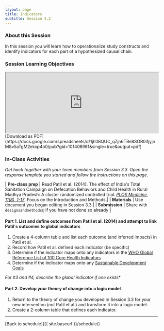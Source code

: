 ```yaml
---
layout: page
title: Indicators
subtitle: Session 4.2
---
```


### About this Session

In this session you will learn how to operationalize study constructs and identify indicators for each part of a hypothesized causal chain.

### Session Learning Objectives
<iframe width="100%" height="200" src="https://docs.google.com/spreadsheets/d/1jh0BQUC_qZjn6TBe8SOB0ifjyjnM8v5aTgM2ekxp4o0/pubhtml?gid=101408961&amp;single=true&amp;widget=true&amp;headers=false"></iframe>
[Download as PDF](https://docs.google.com/spreadsheets/d/1jh0BQUC_qZjn6TBe8SOB0ifjyjnM8v5aTgM2ekxp4o0/pub?gid=101408961&single=true&output=pdf)

### In-Class Activities

*Get back together with your team members from Session 3.3. Open the response template you started and follow the instructions on this page.*

| **Pre-class prep** | Read Patil et al. (2014). The effect of India's Total Sanitation Campaign on Defecation Behaviors and Child Health in Rural Madhya Pradesh: A cluster randomized controlled trial. [*PLOS Medicine, 11(8), 1-17*](https://drive.google.com/open?id=0Bxn_jkXZ1lxub0xMNGJaVXNxZk0). Focus on the Introduction and Methods.|
| **Materials**       | Use document you began editing in Session 3.3 |
| **Submission**     | Share with `designsandmethods@` if you have not done so already |

<p></p>

#### Part 1. List and define outcomes from Patil et al. (2014) and attempt to link Patil's outcomes to global indicators

1. Create a 4-column table and list each outcome (and inferred impacts) in Patil et al.
2. Record how Patil et al. defined each indicator (be specific)
3. Determine if the indicator maps onto any indicators in the [WHO Global Reference List of 100 Core Health Indicators](http://www.who.int/healthinfo/indicators/2015/en/)
4. Determine if the indicator maps onto any [Sustainable Development Goals](http://unstats.un.org/sdgs/metadata/)

*For #3 and #4, describe the global indicator if one exists**

<p></p>

#### Part 2. Develop your theory of change into a logic model

1. Return to the theory of change you developed in Session 3.3 for your new intervention (not Patil et al.) and transform it into a logic model. 
2. Create a 2-column table that defines each indicator.

* * *

[Back to schedule]({{ site.baseurl }}/schedule/)